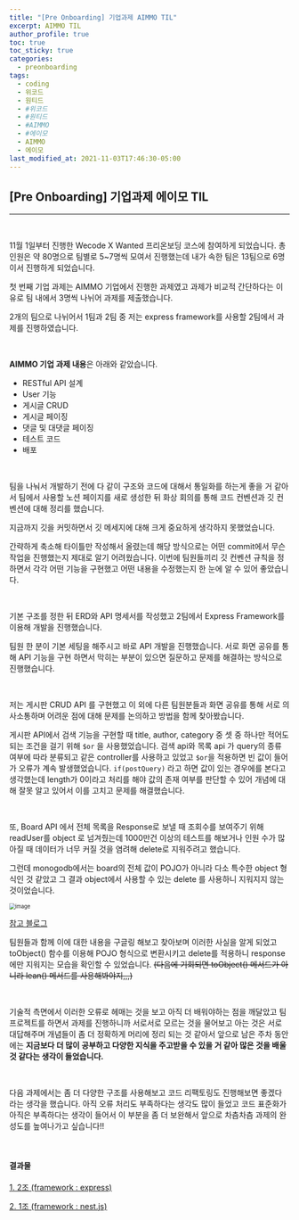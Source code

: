 ```yaml
---
title: "[Pre Onboarding] 기업과제 AIMMO TIL"
excerpt: AIMMO TIL
author_profile: true
toc: true
toc_sticky: true
categories: 
  - preonboarding
tags:
  - coding
  - 위코드
  - 원티드  
  - #위코드
  - #원티드  
  - #AIMMO
  - #에이모  
  - AIMMO
  - 에이모
last_modified_at: 2021-11-03T17:46:30-05:00
---
```




## [Pre Onboarding]  기업과제 에이모 TIL

***

<br>

11월 1일부터 진행한 Wecode X Wanted 프리온보딩 코스에 참여하게 되었습니다. 총 인원은 약 80명으로 팀별로 5~7명씩 모여서 진행했는데 내가 속한 팀은 13팀으로 6명이서 진행하게 되었습니다.

첫 번째 기업 과제는 AIMMO 기업에서 진행한 과제였고 과제가 비교적 간단하다는 이유로 팀 내에서 3명씩 나뉘어 과제를 제출했습니다. 

 2개의 팀으로 나뉘어서 1팀과 2팀 중 저는 express framework를 사용할 2팀에서 과제를 진행하였습니다.

<br>

**AIMMO 기업 과제 내용**은 아래와 같았습니다.

- RESTful API 설계
- User 기능
- 게시글 CRUD
- 게시글 페이징
- 댓글 및 대댓글 페이징
- 테스트 코드
- 배포

<br>

팀을 나눠서 개발하기 전에 다 같이 구조와 코드에 대해서 통일화를 하는게 좋을 거 같아서 팀에서 사용할 노션 페이지를 새로 생성한 뒤 화상 회의를 통해 코드 컨벤션과 깃 컨벤션에 대해 정리를 했습니다. 

지금까지 깃을 커밋하면서 깃 메세지에 대해 크게 중요하게 생각하지 못했었습니다. 

간략하게 축소해 타이틀만 작성해서 올렸는데 해당 방식으로는 어떤 commit에서 무슨 작업을 진행했는지 제대로 알기 어려웠습니다. 이번에 팀원들끼리 깃 컨벤션 규칙을 정하면서 각각 어떤 기능을 구현했고 어떤 내용을 수정했는지 한 눈에 알 수 있어 좋았습니다.

<br>

기본 구조를 정한 뒤  ERD와 API 명세서를 작성했고 2팀에서 Express Framework를 이용해 개발을 진행했습니다. 

 팀원 한 분이 기본 세팅을 해주시고 바로 API 개발을 진행했습니다. 서로 화면 공유를 통해 API 기능을 구현 하면서 막히는 부분이 있으면 질문하고 문제를 해결하는 방식으로 진행했습니다. 

 <br>

저는 게시판 CRUD API 를 구현했고 이 외에 다른 팀원분들과 화면 공유를 통해 서로 의사소통하며 어려운 점에 대해 문제를 논의하고 방법을 함께 찾아봤습니다.

게시판 API에서 검색 기능을 구현할 때 title, author, category 중 셋 중 하나만 적어도 되는 조건을 걸기 위해 `$or` 을 사용했었습니다. 검색 api와 목록 api 가 query의 종류 여부에 따라 분류되고 같은 controller를 사용하고 있었고 `$or`을 적용하면 빈 값이 들어가 오류가 계속 발생했었습니다. `if(postQuery)` 라고 하면 값이 있는 경우에를 본다고 생각했는데 length가 0이라고 처리를 해야 값의 존재 여부를 판단할 수 있어 개념에 대해 잘못 알고 있어서 이를 고치고 문제를 해결했습니다.

<br>

또, Board API 에서 전체 목록을 Response로 보낼 때 조회수를 보여주기 위해 readUser를 object 로 넘겨줬는데 1000만건 이상의 테스트를 해보거나 인원 수가 많아질 때 데이터가 너무 커질 것을 염려해 delete로 지워주려고 했습니다. 

그런데 monogodb에서는 board의 전체 값이 POJO가 아니라 다소 특수한  object 형식인 것 같았고  그 결과 object에서 사용할 수 있는 delete 를 사용하니 지워지지 않는 것이었습니다. 

<img src="https://user-images.githubusercontent.com/60311404/140606424-39d28524-e301-4d1c-bcc4-b0e1616de321.png" alt="image" style="zoom:67%;" /> 

 [참고 블로그](https://velog.io/@modolee/mongodb-document-to-javascript-object#toobject-%EB%A9%94%EC%84%9C%EB%93%9C-%EC%9D%B4%EC%9A%A9) 

팀원들과 함께 이에 대한 내용을 구글링 해보고 찾아보며 이러한 사실을 알게 되었고 toObject() 함수를 이용해 POJO 형식으로 변환시키고 delete를 적용하니 response에만 지워지는 모습을 확인할 수 있었습니다. ~~(다음에 기회되면 toObject() 메서드가 아니라 lean() 메서드를 사용해봐야지,,,)~~ 

<br>

기술적 측면에서 이러한 오류로 헤매는 것을 보고 아직 더 배워야하는 점을 깨달았고 팀프로젝트를 하면서 과제를 진행하니까 서로서로 모르는 것을 물어보고 아는 것은 서로 대답해주며 개념들이 좀 더 정확하게 머리에 정리 되는 것 같아서 앞으로 남은 주차 동안에는 **지금보다 더 많이 공부하고 다양한 지식을 주고받을 수 있을 거 같아 많은 것을 배울 것 같다는 생각이 들었습니다.**

<br>

다음 과제에서는 좀 더 다양한 구조를 사용해보고 코드 리팩토링도 진행해보면 좋겠다 라는 생각을 했습니다. 아직 오류 처리도 부족하다는 생각도 많이 들었고 코드 표준화가 아직은 부족하다는 생각이 들어서 이 부분을 좀 더 보완해서 앞으로 차츰차츰 과제의 완성도를 높여나가고 싶습니다!!

<br>

#### 결과물

[1. 2조 (framework : express)](https://github.com/preOnboarding-Team13/Assignment_1_AIMMO_express)

[2. 1조 (framework : nest.js)](https://github.com/preOnboarding-Team13/Assignment_1_AIMMO_nest)


